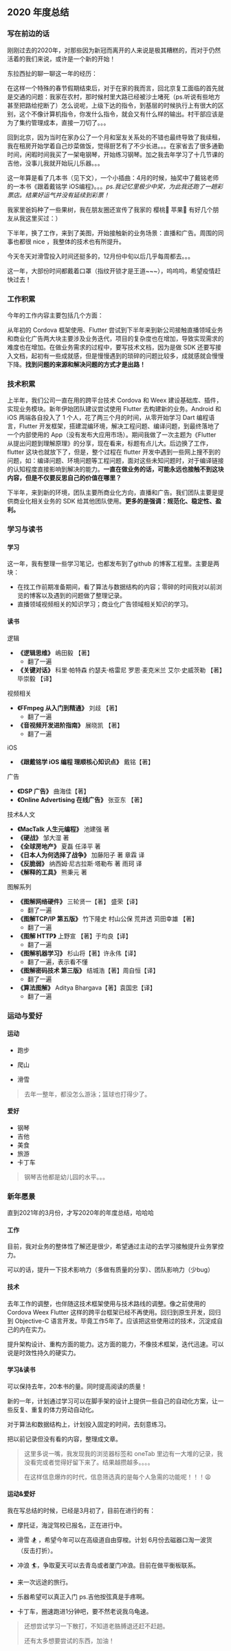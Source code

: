 ## 2020 年度总结

### 写在前边的话

刚刚过去的2020年，对那些因为新冠而离开的人来说是极其糟糕的，而对于仍然活着的我们来说，或许是一个新的开始！

东拉西扯的聊一聊这一年的经历：

在这样一个特殊的春节假期结束后，对于在家的我而言，回北京复工面临的首先就是交通的问题：我家在农村，那时候村里大路已经被沙土堵死（ps.听说有些地方甚至把路给挖断了）怎么说呢，上级下达的指令，到基层的时候执行上有很大的区别，这个不像计算机指令，你发什么指令，就会又有什么样的输出。村干部应该是为了集约管理成本，直接一刀切了。。。

回到北京，因为当时在家办公了一个月和室友关系处的不错也最终导致了我续租，我在租房开始学着自己炒菜做饭，觉得厨艺有了不少长进。。。在家省去了很多通勤时间，闲暇时间我买了一架电钢琴，开始练习钢琴。加之我去年学习了十几节课的吉他，没事儿我就开始玩儿乐器。。。

这一年算是看了几本书（见下文），一个小插曲：4月的时候，抽奖中了戴铭老师的一本书《跟着戴铭学 iOS编程》。。。*ps.我记忆里极少中奖，为此我还跑了一趟彩票店。结果好运气并没有延续到彩票！*

我家里爸妈种了一些果树，我在朋友圈还宣传了我家的 樱桃🍒 苹果🍎 有好几个朋友从我这里买过：）

下半年，换了工作，来到了美图，开始接触新的业务场景：直播和广告。周围的同事也都很 nice ，我整体的技术也有所提升。

今天冬天对滑雪投入时间还挺多的，12月份中旬以后几乎每周都去。。。

这一年，大部份时间都戴着口罩（指纹开锁才是王道~~~），呜呜呜，希望疫情赶快过去！

### 工作积累

今年的工作内容主要包括几个方面：

从年初的 Cordova 框架使用、Flutter 尝试到下半年来到新公司接触直播领域业务和商业化广告两大块主要涉及业务迭代，项目的复杂度也在增加，导致实现需求的难度也在增加。在做业务需求的过程中，要写技术文档，因为是做 SDK 还要写接入文档，起初有一些成就感，但是慢慢遇到的琐碎的问题比较多，成就感就会慢慢下降。**找到问题的来源和解决问题的方式才是出路！**

### 技术积累

上半年，我们公司一直在用的跨平台技术 Cordova 和 Weex 建设基础库、插件，实现业务模块。新年伊始团队建议尝试使用 Flutter 去构建新的业务。Android 和 iOS 两端各自投入了 1 个人，花了两三个月的时间，从零开始学习 Dart 编程语言，Flutter 开发框架，搭建混编环境，解决工程问题、编译问题，到最终落地了一个内部使用的 App（没有发布大应用市场）。期间我做了一次主题为《Flutter 从提出问题到理解原理》的分享，现在看来，标题有点儿大。后边换了工作，flutter 这块也就放下了，但是，整个过程在 flutter 开发中遇到一些网上搜不到的问题，如：编译问题、环境问题等工程问题，面对这些未知问题时，对于编译链接的认知程度直接影响到解决的能力。**一直在做业务的话，可能永远也接触不到这块内容，但是不仅要反思自己的价值在哪里？**

下半年，来到新的环境，团队主要所商业化方向，直播和广告。我们团队主要是提供商业化相关业务的  SDK 给其他团队使用。**更多的是强调：规范化、稳定性、盈利。**

### 学习与读书

#### 学习

这一年，我有整理一些学习笔记，也都发布到了github 的博客工程里。主要是两块：

- 在找工作前期准备期间，看了算法与数据结构的内容；零碎的时间我对以前浏览的博客以及遇到的问题做了整理记录。
- 直播领域视频相关的知识学习；商业化广告领域相关知识的学习。

#### 读书

逻辑

- **《逻辑思维》** 嶋田毅 【著】
  - 翻了一遍
- **《关键对话》** 科里·帕特森 约瑟夫·格雷尼  罗恩·麦克米兰 艾尔·史威茨勒 【著】毕崇毅 【译】

视频相关

- **《FFmpeg 从入门到精通》** 刘歧 【著】
  - 翻了一遍
- **《音视频开发进阶指南》** 展晓凯 【著】
  - 翻了一遍

iOS

- **《跟戴铭学 iOS 编程 理顺核心知识点》**  戴铭【著】

广告

- **《DSP 广告》** 曲海佳【著】
- **《Online Advertising 在线广告》** 张亚东 【著】

技术&人文

- **《MacTalk 人生元编程》** 池建强 著
- **《硬战》** 邹大湿 著
- **《全球房地产》** 夏磊 任泽平 著
- **《日本人为何选择了战争》** 加藤阳子 著 章霖 译
- **《反脆弱》** 纳西姆·尼古拉斯·塔勒布 著 雨珂 译
- **《解释的工具》** 熊秉元 著

图解系列

- **《图解网络硬件》**  三轮贤一【著】 盛荣【译】
  - 翻了一遍
- **《图解TCP/IP 第五版》** 竹下隆史 村山公保 荒井透 苅田幸雄 【著】
  - 翻了一遍
- **《图解 HTTP》**  上野宣 【著】于均良【译】
  - 翻了一遍
- **《图解机器学习》** 杉山将【著】许永伟【译】
  - 翻了一遍，表示看不懂
- **《图解密码技术 第三版》** 结城浩【著】周自恒【译】
  - 翻了一遍
- **《算法图解》** Aditya Bhargava【著】袁国忠【译】
  - 翻了一遍

### 运动与爱好

#### 运动

- 跑步

- 爬山

- 滑雪

> 去年一整年，都没怎么游泳；篮球也打得少了。

#### 爱好

- 钢琴
- 吉他
- 美食
- 旅游
- 卡丁车	

> 钢琴吉他都是幼儿园的水平。。。

### 新年愿景

直到2021年的3月份，才写2020年的年度总结，哈哈哈

#### 工作

目前，我对业务的整体性了解还是很少，希望通过主动的去学习接触提升业务掌控力。

可以的话，提升一下技术影响力（多做有质量的分享）、团队影响力（少bug）

#### 技术

去年工作的调整，也伴随这技术框架使用与技术路线的调整。像之前使用的 Cordova Weex Flutter 这样的跨平台框架已经不再使用。回归到原生开发，回归到 Objective-C 语言开发。毕竟工作5年了。应该把这些使用过的技术，沉淀成自己的内在实力。

提升架构设计、重构方面的能力。这方面的能力，不像技术框架，迭代迅速。可以说是时效性持久的硬实力。

#### 学习&读书

可以保持去年，20本书的量。同时提高阅读的质量！

新的一年，计划通过学习可以在脚手架的设计上提供一些自己的自动化方案，让一些反复、重复的体力劳动自动化。

对于算法和数据结构上，计划投入固定的时间，去刻意练习。

把以前记录但没有看的内容，整理成文章。

> 这里多说一嘴，我发现我的浏览器标签和 oneTab 里边有一大堆的记录，我没看完或者觉得好留下来了。结果越攒越多。。。。
>
> 在这样信息爆炸的时代，信息筛选真的是每个人急需的功能呢！！！😩

#### 运动&爱好

我在写总结的时候，已经是3月初了，目前在进行的有：

- 摩托证，海淀驾校已报名，正在进行中。

- 滑雪 🏂 ，希望今年可以在高级道自由穿梭。计划 6月份去磁器口淘一波货（反击打折）。

- 冲浪 🏄，争取夏天可以去青岛或者厦门冲浪。目前在做平衡板联系。

- 来一次远途的旅行。
- 乐器希望可以真正入门 ps.吉他按弦真是手疼啊。
- 卡丁车，圈速跑进1分钟吧，要不然老说我乌龟速。

> 还想尝试学习一下散打，不知道老胳膊退还赶不赶趟。
>
> 还有太多想要尝试的东西，加油！























